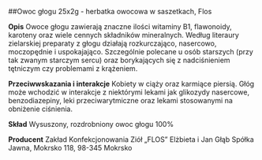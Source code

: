 ##Owoc głogu 25x2g - herbatka owocowa w saszetkach, Flos

**Opis** Owoce głogu zawierają znaczne ilości witaminy B1, flawonoidy, karoteny oraz wiele cennych składników mineralnych. Według literaury zielarskiej preparaty z głogu działają rozkurczająco, nasercowo, moczopędnie i uspokajająco. Szczególnie polecane u osób starszych (przy tak zwanym starczym sercu) oraz borykających się z nadciśnieniem tętniczym czy problemami z krążeniem. 

**Przeciwwskazania i interakcje** Kobiety w ciąży oraz karmiące piersią. Głóg może wchodzić w interakcje z niektórymi lekami jak glikozydy nasercowe, benzodiazepiny, leki przeciwarytmiczne oraz lekami stosowanymi na obniżenie ciśnienia. 

**Skład** Wysuszony, rozdrobniony owoc głogu 100%

**Producent** Zakład Konfekcjonowania Ziół „FLOS” Elżbieta i Jan Głąb Spółka Jawna, Mokrsko 118, 98-345 Mokrsko